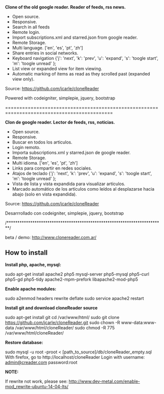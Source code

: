 **Clone of the old google reader. Reader of feeds, rss news.**

- Open source.
- Responsive.
- Search in all feeds
- Remote login.
- Import subscriptions.xml and starred.json from google reader.
- Remote Storage.
- Multi language. ['en', 'es', 'pt', 'zh']
- Share entries in social networks.
- Keyboard navigation {'j': 'next', 'k': 'prev', 'u': 'expand', 's': 'toogle start', 'm': 'toogle unread' };
- List view or expanded view for item viewing.
- Automatic marking of items as read as they scrolled past (expanded view only).

Source: https://github.com/jcarle/cloneReader

Powered with codeigniter, simplepie, jquery, bootstrap 


============================================================================================

**Clon de google reader. Lector de feeds, rss, noticias.**

- Open source.
- Responsive.
- Buscar en todos los articulos.
- Login remoto.
- Importa subscriptions.xml y starred.json de google reader.
- Remote Storage.
- Multi idioma. ['en', 'es', 'pt', 'zh']
- Links para compartir en redes sociales.
- Atajos de teclado  {'j': 'next', 'k': 'prev', 'u': 'expand', 's': 'toogle start', 'm': 'toogle unread' };
- Vista de lista y vista expandida para visualizar artículos.
- Marcado automático de los artículos como leídos al desplazarse hacia abajo (solo en vista expandida).

Source: https://github.com/jcarle/cloneReader

Desarrrollado con codeigniter, simplepie, jquery, bootstrap

/*************************************************************************/

beta / demo: http://www.clonereader.com.ar/

## How to install

**Install php, apache, mysql:**

sudo apt-get install apache2 php5 mysql-server php5-mysql php5-curl php5-gd php5-tidy apache2-mpm-prefork libapache2-mod-php5 


**Enable apache modules:**

sudo a2enmod headers rewrite deflate
sudo service apache2 restart

**Install git and download cloneReader source**

sudo apt-get install git
cd /var/www/html/
sudo git clone https://github.com/jcarle/cloneReader.git
sudo chown -R www-data:www-data /var/www/html/cloneReader/
sudo chmod -R 775 /var/www/html/cloneReader/

**Restore database:**

sudo mysql -u root -proot < [path_to_source]/db/cloneReader_empty.sql
With firefox, go to http://localhost/cloneReader
Login with 
username: admin@creader.com
password:root

**NOTE:**

If rewrite not work, please see:
http://www.dev-metal.com/enable-mod_rewrite-ubuntu-14-04-lts/


